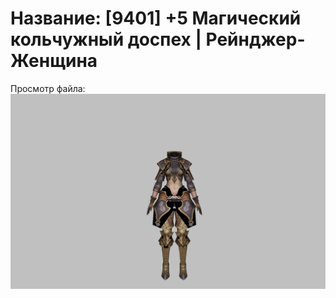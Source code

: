 # Название: [9401] +5 Магический кольчужный доспех | Рейнджер-Женщина

Просмотр файла:
![p030002.png](p030002.png)
